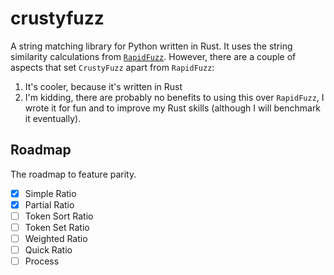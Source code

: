 # crustyfuzz

A string matching library for Python written in Rust. It uses the string similarity calculations from [`RapidFuzz`](https://github.com/rapidfuzz/RapidFuzz). However, there are a couple of aspects that set `CrustyFuzz` apart from `RapidFuzz`:

1. It's cooler, because it's written in Rust
2. I'm kidding, there are probably no benefits to using this over `RapidFuzz`, I wrote it for fun and to improve my Rust skills (although I will benchmark it eventually).

## Roadmap

The roadmap to feature parity.

- [x] Simple Ratio
- [x] Partial Ratio
- [ ] Token Sort Ratio
- [ ] Token Set Ratio
- [ ] Weighted Ratio
- [ ] Quick Ratio
- [ ] Process
